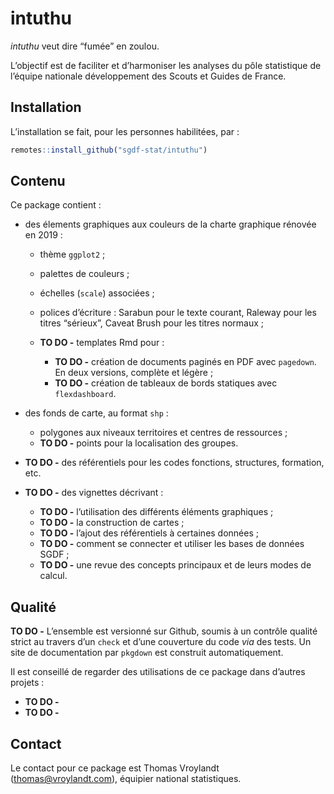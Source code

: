 
<!-- README.md is generated from README.Rmd. Please edit that file -->

# intuthu

<!-- badges: start -->

<!-- badges: end -->

*intuthu* veut dire “fumée” en zoulou.

L’objectif est de faciliter et d’harmoniser les analyses du pôle
statistique de l’équipe nationale développement des Scouts et Guides de
France.

## Installation

L’installation se fait, pour les personnes habilitées, par :

``` r
remotes::install_github("sgdf-stat/intuthu")
```

## Contenu

Ce package contient :

  - des élements graphiques aux couleurs de la charte graphique rénovée
    en 2019 :
    
      - thème `ggplot2` ;
    
      - palettes de couleurs ;
    
      - échelles (`scale`) associées ;
    
      - polices d’écriture : Sarabun pour le texte courant, Raleway pour
        les titres “sérieux”, Caveat Brush pour les titres normaux ;
    
      - **TO DO -** templates Rmd pour :
        
          - **TO DO -** création de documents paginés en PDF avec
            `pagedown`. En deux versions, complète et légère ;
          - **TO DO -** création de tableaux de bords statiques avec
            `flexdashboard`.

  - des fonds de carte, au format `shp` :
    
      - polygones aux niveaux territoires et centres de ressources ;
      - **TO DO -** points pour la localisation des groupes.

  - **TO DO -** des référentiels pour les codes fonctions, structures,
    formation, etc.

  - **TO DO -** des vignettes décrivant :
    
      - **TO DO -** l’utilisation des différents éléments graphiques ;
      - **TO DO -** la construction de cartes ;
      - **TO DO -** l’ajout des référentiels à certaines données ;
      - **TO DO -** comment se connecter et utiliser les bases de
        données SGDF ;
      - **TO DO -** une revue des concepts principaux et de leurs modes
        de calcul.

## Qualité

**TO DO -** L’ensemble est versionné sur Github, soumis à un contrôle
qualité strict au travers d’un `check` et d’une couverture du code *via*
des tests. Un site de documentation par `pkgdown` est construit
automatiquement.

Il est conseillé de regarder des utilisations de ce package dans
d’autres projets :

  - **TO DO -**  
  - **TO DO -**

## Contact

Le contact pour ce package est Thomas Vroylandt
(<thomas@vroylandt.com>), équipier national statistiques.
